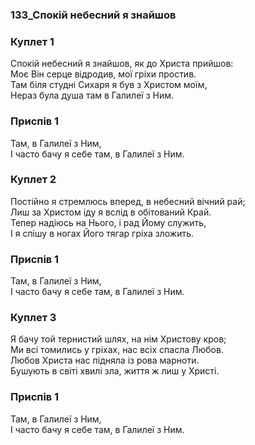 ### 133_Спокій небесний я знайшов
### Куплет 1
Спокій небесний я знайшов, як до Христа прийшов:<br/>Моє Він серце відродив, мої гріхи простив.<br/>Там біля студні Сихаря я був з Христом моїм,<br/>Нераз була душа там в Галилеї з Ним.
### Приспів 1
Там, в Галилеї з Ним,<br/>І часто бачу я себе там, в Галилеї з Ним.
### Куплет 2
Постійно я стремлюсь вперед, в небесний вічний рай;<br/> Лиш за Христом іду я вслід в обітований Край.<br/>Тепер надіюсь на Нього, і рад Йому служить,<br/>І я спішу в ногах Його тягар гріха зложить.
### Приспів 1
Там, в Галилеї з Ним,<br/>І часто бачу я себе там, в Галилеї з Ним.
### Куплет 3
Я бачу той тернистий шлях, на нім Христову кров;<br/>Ми всі томились у гріхах, нас всіх спасла Любов.<br/>Любов Христа нас підняла із рова марноти.<br/>Бушують в світі хвилі зла, життя ж лиш у Христі.
### Приспів 1
Там, в Галилеї з Ним,<br/>І часто бачу я себе там, в Галилеї з Ним.
